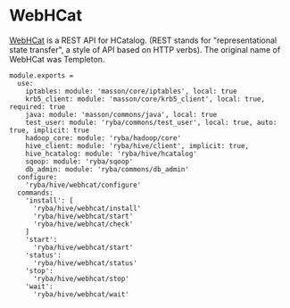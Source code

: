 
# WebHCat

[WebHCat](https://cwiki.apache.org/confluence/display/Hive/WebHCat) is a REST API for HCatalog. (REST stands for "representational state transfer", a style of API based on HTTP verbs).  The original name of WebHCat was Templeton.

    module.exports =
      use:
        iptables: module: 'masson/core/iptables', local: true
        krb5_client: module: 'masson/core/krb5_client', local: true, required: true
        java: module: 'masson/commons/java', local: true
        test_user: module: 'ryba/commons/test_user', local: true, auto: true, implicit: true
        hadoop_core: module: 'ryba/hadoop/core'
        hive_client: module: 'ryba/hive/client', implicit: true, 
        hive_hcatalog: module: 'ryba/hive/hcatalog'
        sqoop: module: 'ryba/sqoop'
        db_admin: module: 'ryba/commons/db_admin'
      configure:
        'ryba/hive/webhcat/configure'
      commands:
        'install': [
          'ryba/hive/webhcat/install'
          'ryba/hive/webhcat/start'
          'ryba/hive/webhcat/check'
        ]
        'start':
          'ryba/hive/webhcat/start'
        'status':
          'ryba/hive/webhcat/status'
        'stop':
          'ryba/hive/webhcat/stop'
        'wait':
          'ryba/hive/webhcat/wait'
